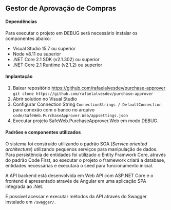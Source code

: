 
## Gestor de Aprovação de Compras

#### Dependências
Para executar o projeto em DEBUG será necessário instalar os componentes abaixo:
* Visual Studio 15.7 ou superior
* Node v8.11 ou superior
* .NET Core 2.1 SDK (v2.1.302) ou superior
* .NET Core 2.1 Runtime (v2.1.2) ou superior

#### Implantação
1. Baixar repositório https://github.com/rafaelalvesdev/purchase-approver
```git clone https://github.com/rafaelalvesdev/purchase-approver```
2. Abrir solution no Visual Studio
3. Configurar Connection String `ConnectionStrings / DefaultConnection` para conexão com o banco no arquivo `code/SafeWeb.PurchaseApprover.Web/appsettings.json`
4. Executar projeto SafeWeb.PurchaseApprover.Web em modo DEBUG.


#### Padrões e componentes utilizados
O sistema foi construído utilizando o padrão SOA (_Service oriented architecture_) utilizando pequenos serviços para manipulação de dados.
Para persistência de entidades foi utilizado o Entity Framwork Core, através do padrão Code First, ao executar o projeto o framework criará a database, entidades necessárias e executará o seed para funcionamento inicial.

A API backend está desenvolvida em Web API com ASP.NET Core e o frontend é apresentado através de Angular em uma aplicação SPA integrada ao .Net.

É possível acessar e executar métodos da API através do Swagger instalado em `/swagger/`.
